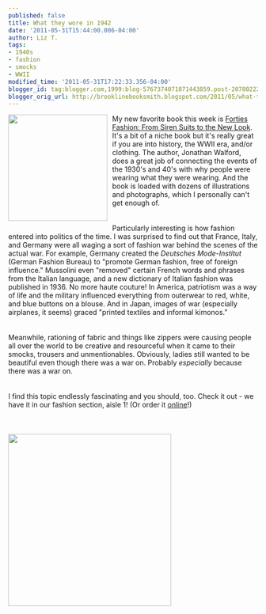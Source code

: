 ```yaml
---
published: false
title: What they wore in 1942
date: '2011-05-31T15:44:00.006-04:00'
author: Liz T.
tags:
- 1940s
- fashion
- smocks
- WWII
modified_time: '2011-05-31T17:22:33.356-04:00'
blogger_id: tag:blogger.com,1999:blog-5767374071871443859.post-207802229201694364
blogger_orig_url: http://brooklinebooksmith.blogspot.com/2011/05/what-they-wore-in-1942.html
---
```


<div><a href="http://cache0.bookdepository.co.uk/assets/images/book/medium/9780/5002/9780500288979.jpg"><img style="MARGIN: 0px 10px 10px 0px; WIDTH: 200px; FLOAT: left; HEIGHT: 215px; CURSOR: hand" border="0" alt="" src="http://cache0.bookdepository.co.uk/assets/images/book/medium/9780/5002/9780500288979.jpg" /></a>My new favorite book this week is <a href="http://www.brooklinebooksmith-shop.com/book/9780500288979">Forties Fashion: From Siren Suits to the New Look</a>. It's a bit of a niche book but it's really great if you are into history, the WWII era, and/or clothing. The author, Jonathan Walford, does a great job of connecting the events of the 1930's and 40's with why people were wearing what they were wearing. And the book is loaded with dozens of illustrations and photographs, which I personally can't get enough of. <br /><div><br /><br /><div>Particularly interesting is how fashion entered into politics of the time. I was surprised to find out that France, Italy, and Germany were all waging a sort of fashion war behind the scenes of the actual war. For example, Germany created the <em>Deutsches Mode-Institut</em> (German Fashion Bureau) to "promote German fashion, free of foreign influence." Mussolini even "removed" certain French words and phrases from the Italian language, and a new dictionary of Italian fashion was published in 1936. No more haute couture! In America, patriotism was a way of life and the military influenced everything from outerwear to red, white, and blue buttons on a blouse. And in Japan, images of war (especially airplanes, it seems) graced "printed textiles and informal kimonos."</div><br /><div></div><br /><div>Meanwhile, rationing of fabric and things like zippers were causing people all over the world to be creative and resourceful when it came to their smocks, trousers and unmentionables. Obviously, ladies still wanted to be beautiful even though there was a war on. Probably <em>especially</em> because there was a war on. </div><br /><div></div><br /><div>I find this topic endlessly fascinating and you should, too. Check it out - we have it in our fashion section, aisle 1! (Or order it <a href="http://www.brooklinebooksmith-shop.com/book/9780500288979">online</a>!)</div><br /><div><br /></div><br /><div><a href="http://hprints.com/db/magazines/marie_claire_1942_04_242.jpg"><img style="MARGIN: 0px 10px 10px 0px; WIDTH: 329px; FLOAT: left; HEIGHT: 348px; CURSOR: hand" border="0" alt="" src="http://hprints.com/db/magazines/marie_claire_1942_04_242.jpg" /></a><br /><br /><br /></div><br /><br /><br /><div></div><br /><br /><br /><br /><br /><br /><br /><div></div><br /><br /><br /><br /><br /><br /><br /><br /><br /><br /><div></div><br /><br /><br /><br /><br /><div></div></div></div>